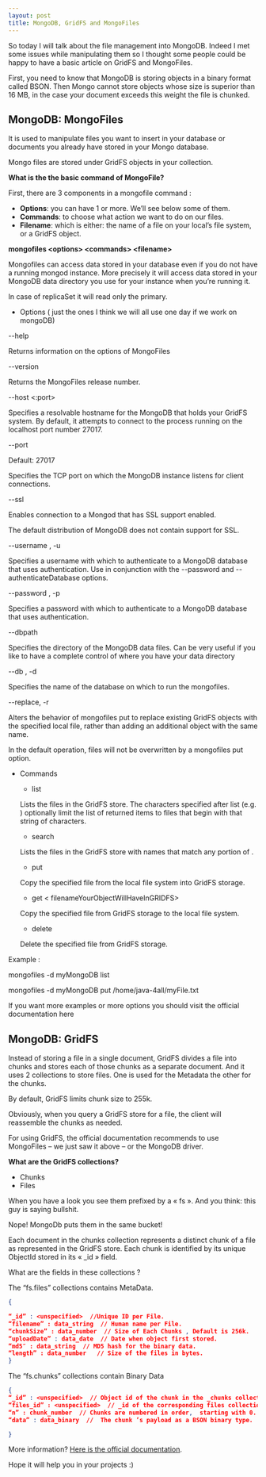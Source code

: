 ```yaml
---
layout: post
title: MongoDB, GridFS and MongoFiles
---
```

So today I will talk about the file management into MongoDB. Indeed I met some issues while manipulating them so I thought some people could be happy to have a basic article on GridFS and MongoFiles.

First, you need to know that MongoDB is storing objects in a binary format called BSON. Then Mongo cannot store objects whose size is superior than 16 MB, in the case your document exceeds this weight the file is chunked.

## MongoDB: MongoFiles

It is used to manipulate files you want to insert in your database or documents you already have stored in your Mongo database.

Mongo files are stored under GridFS objects in your collection.

**What is the the basic command of MongoFile?**

First, there are 3 components in a mongofile command :

* **Options**: you can have 1 or more. We’ll see below some of them.
* **Commands**: to choose what action we want to do on our files.
* **Filename**: which is either: the name of a file on your local’s file system, or a GridFS object.


**mongofiles \<options\> \<commands\> \<filename\>**

Mongofiles can access data stored in your database even if you do not have a running mongod instance. More precisely it will access data stored in your MongoDB data directory you use for your instance when you’re running it.

In case of replicaSet it will read only the primary.

* Options ( just the ones I think we will all use one day if we work on mongoDB)

--help

Returns information on the options of MongoFiles

--version

Returns the MongoFiles release number.

--host <hostname><:port>

Specifies a resolvable hostname for the MongoDB that holds your GridFS system. By default, it attempts to connect to the process running on the localhost port number 27017.

--port <port>

Default: 27017

Specifies the TCP port on which the MongoDB instance listens for client connections.

--ssl

Enables connection to a Mongod that has SSL support enabled.

The default distribution of MongoDB does not contain support for SSL.

--username <username>, -u <username>

Specifies a username with which to authenticate to a MongoDB database that uses authentication. Use in conjunction with the --password and --authenticateDatabase options.

--password <password>, -p <password>

Specifies a password with which to authenticate to a MongoDB database that uses authentication.

--dbpath <path>

Specifies the directory of the MongoDB data files. Can be very useful if you like to have a complete control of where you have your data directory

--db <database>, -d <database>

Specifies the name of the database on which to run the mongofiles.

--replace, -r

Alters the behavior of mongofiles put to replace existing GridFS objects with the specified local file, rather than adding an additional object with the same name.

In the default operation, files will not be overwritten by a mongofiles put option.

* Commands
    - list <prefix>

    Lists the files in the GridFS store. The characters specified after list (e.g. <prefix>) optionally limit the list of returned items to files that begin with that string of characters.

    - search <string>

    Lists the files in the GridFS store with names that match any portion of <string>.

    - put <filenameYouWantYourFileToHaveInYourMongoDB>

    Copy the specified file from the local file system into GridFS storage.

    - get < filenameYourObjectWillHaveInGRIDFS>

    Copy the specified file from GridFS storage to the local file system.

    - delete <filename>

    Delete the specified file from GridFS storage.

Example :

mongofiles -d myMongoDB list

mongofiles -d myMongoDB put /home/java-4all/myFile.txt

If you want more examples or more options you should visit the official documentation here

## MongoDB: GridFS

Instead of storing a file in a single document, GridFS divides a file into chunks and stores each of those chunks as a separate document. And it uses 2 collections to store files. One is used for the Metadata the other for the chunks.

By default, GridFS limits chunk size to 255k.

Obviously, when you query a GridFS store for a file, the client will reassemble the chunks as needed.

For using GridFS, the official documentation recommends to use MongoFiles – we just saw it above – or the MongoDB driver.

**What are the GridFS collections?**

* Chunks
* Files

When you have a look you see them prefixed by a « fs ». And you think: this guy is saying bullshit.

Nope! MongoDb puts them in the same bucket!

Each document in the chunks collection represents a distinct chunk of a file as represented in the GridFS store. Each chunk is identified by its unique ObjectId stored in its « _id » field.

What are the fields in these collections ?

The “fs.files”  collections contains MetaData.

```json
{

“_id” : <unspecified>  //Unique ID per File.
“filename” : data_string  // Human name per File.
“chunkSize” : data_number  // Size of Each Chunks , Default is 256k.
“uploadDate” : data_date  // Date when object first stored.
“md5″ : data_string  // MD5 hash for the binary data.
“length” : data_number   // Size of the files in bytes.
}
```

The “fs.chunks” collections contain Binary Data
```json
{
“_id” : <unspecified>  // Object id of the chunk in the _chunks collections
“files_id” : <unspecified>  // _id of the corresponding files collection entry.
“n” : chunk_number  // Chunks are numbered in order,  starting with 0.
“data” : data_binary  //  The chunk ’s payload as a BSON binary type.

}
```

More information? [Here is the official documentation](http://docs.mongodb.org/manual/core/gridfs/).

Hope it will help you in your projects :)